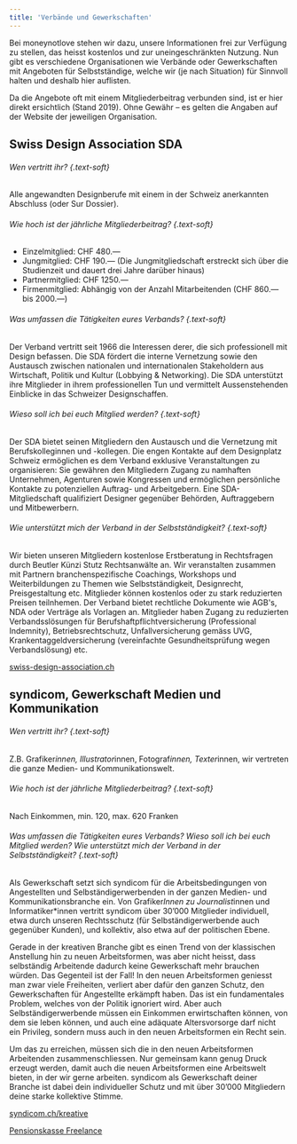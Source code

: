 ```yaml
---
title: 'Verbände und Gewerkschaften'
---
```


Bei moneynotlove stehen wir dazu, unsere Informationen frei zur Verfügung zu stellen, das heisst kostenlos und zur uneingeschränkten Nutzung. Nun gibt es verschiedene Organisationen wie Verbände oder Gewerkschaften mit Angeboten für Selbstständige, welche wir (je nach Situation) für Sinnvoll halten und deshalb hier auflisten. 

Da die Angebote oft mit einem Mitgliederbeitrag verbunden sind, ist er hier direkt ersichtlich (Stand 2019). Ohne Gewähr – es gelten die Angaben auf der Website der jeweiligen Organisation. 

## Swiss Design Association SDA

###### Wen vertritt ihr? {.text-soft}
Alle angewandten Designberufe mit einem in der Schweiz anerkannten Abschluss (oder Sur Dossier).

###### Wie hoch ist der jährliche Mitgliederbeitrag? {.text-soft}

- Einzelmitglied: CHF 480.—
- Jungmitglied: CHF 190.— (Die Jungmitgliedschaft erstreckt sich über die Studienzeit und dauert drei Jahre darüber hinaus)
- Partnermitglied: CHF 1250.—
- Firmenmitglied: Abhängig von der Anzahl Mitarbeitenden (CHF 860.— bis 2000.—)

###### Was umfassen die Tätigkeiten eures Verbands? {.text-soft}

Der Verband vertritt seit 1966 die Interessen derer, die sich professionell mit Design befassen. Die SDA fördert die interne Vernetzung sowie den Austausch zwischen nationalen und internationalen Stakeholdern aus Wirtschaft, Politik und Kultur (Lobbying & Networking). Die SDA unterstützt ihre Mitglieder in ihrem professionellen Tun und vermittelt Aussenstehenden Einblicke in das Schweizer Designschaffen.

###### Wieso soll ich bei euch Mitglied werden? {.text-soft}

Der SDA bietet seinen Mitgliedern den Austausch und die Vernetzung mit Berufskolleginnen und -kollegen. Die engen Kontakte auf dem Designplatz Schweiz ermöglichen es dem Verband exklusive Veranstaltungen zu organisieren: Sie gewähren den Mitgliedern Zugang zu namhaften Unternehmen, Agenturen sowie Kongressen und ermöglichen persönliche Kontakte zu potenziellen Auftrag- und Arbeitgebern. Eine SDA-Mitgliedschaft qualifiziert Designer gegenüber Behörden, Auftraggebern und Mitbewerbern.

###### Wie unterstützt mich der Verband in der Selbstständigkeit? {.text-soft}

Wir bieten unseren Mitgliedern kostenlose Erstberatung in Rechtsfragen durch Beutler Künzi Stutz Rechtsanwälte an. Wir veranstalten zusammen mit Partnern branchenspezifische Coachings, Workshops und Weiterbildungen zu Themen wie Selbstständigkeit, Designrecht, Preisgestaltung etc. Mitglieder können kostenlos oder zu stark reduzierten Preisen teilnhemen. Der Verband bietet rechtliche Dokumente wie AGB's, NDA oder Verträge als Vorlagen an. Mitglieder haben Zugang zu reduzierten Verbandsslösungen für Berufshaftpflichtversicherung (Professional Indemnity), Betriebsrechtschutz, Unfallversicherung gemäss UVG, Krankentaggeldversicherung (vereinfachte Gesundheitsprüfung wegen Verbandslösung) etc.

[swiss-design-association.ch](http://swiss-design-association.ch)

## syndicom, Gewerkschaft Medien und Kommunikation

###### Wen vertritt ihr? {.text-soft}

Z.B. Grafiker*innen, Illustrator*innen, Fotograf*innen, Texter*innen, wir vertreten die ganze Medien- und Kommunikationswelt.

###### Wie hoch ist der jährliche Mitgliederbeitrag? {.text-soft}

Nach Einkommen, min. 120, max. 620 Franken

###### Was umfassen die Tätigkeiten eures Verbands? Wieso soll ich bei euch Mitglied werden? Wie unterstützt mich der Verband in der Selbstständigkeit? {.text-soft}

Als Gewerkschaft setzt sich syndicom für die Arbeitsbedingungen von Angestellten und Selbständigerwerbenden in der ganzen Medien- und Kommunikationsbranche ein. Von Grafiker*Innen zu Journalist*innen und Informatiker*innen vertritt syndicom über 30’000 Mitglieder individuell, etwa durch unseren Rechtsschutz (für Selbständigerwerbende auch gegenüber Kunden), und kollektiv, also etwa auf der politischen Ebene. 

Gerade in der kreativen Branche gibt es einen Trend von der klassischen Anstellung hin zu neuen Arbeitsformen, was aber nicht heisst, dass selbständig Arbeitende dadurch keine Gewerkschaft mehr brauchen würden. Das Gegenteil ist der Fall! In den neuen Arbeitsformen geniesst man zwar viele Freiheiten, verliert aber dafür den ganzen Schutz, den Gewerkschaften für Angestellte erkämpft haben. Das ist ein fundamentales Problem, welches von der Politik ignoriert wird. Aber auch Selbständigerwerbende müssen ein Einkommen erwirtschaften können, von dem sie leben können, und auch eine adäquate Altersvorsorge darf nicht ein Privileg, sondern muss auch in den neuen Arbeitsformen ein Recht sein.

Um das zu erreichen, müssen sich die in den neuen Arbeitsformen Arbeitenden zusammenschliessen. Nur gemeinsam kann genug Druck erzeugt werden, damit auch die neuen Arbeitsformen eine Arbeitswelt bieten, in der wir gerne arbeiten. syndicom als Gewerkschaft deiner Branche ist dabei dein individueller Schutz und mit über 30’000 Mitgliedern deine starke kollektive Stimme.

[syndicom.ch/kreative](http://www.syndicom.ch/kreative)

[Pensionskasse Freelance](https://www.pkfreelance.ch)

